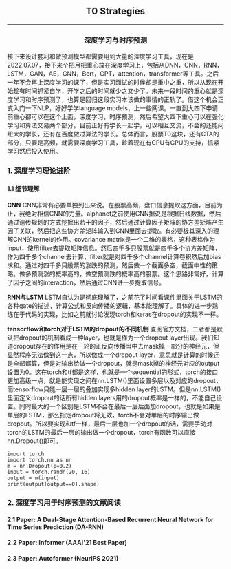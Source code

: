 <font face=''>

<div align=center>

## T0 Strategies
</div>

---

<div align=center>

### 深度学习与时序预测

</div>

接下来设计套利和做预测模型都需要用到大量的深度学习工具，现在是2022.07.07，接下来个把月把重心放在深度学习上，包括从DNN，CNN，RNN，LSTM，GAN，AE，GNN，Bert，GPT，attention，transformer等工具。之后一年不会再上深度学习的课了，但是实习面试的时候却是重中之重，所以从现在开始趁有时间抓紧自学，开学之后的时间就少之又少了。未来一段时间的重心就是深度学习和时序预测了，也算是回归这段实习本该做的事情的正轨了。借这个机会正式入门一下NLP，好好学学language models，上一些网课。一直到大四下申请前重心都可以在这个上面，深度学习，时序预测，然后希望大四下重心可以在强化学习和算法交易两个部分。目前正好有学长一起学，可以相互交流，不会的还能问纽大的学长，还有在百度做过算法的学长。总体而言，股票T0这块，还有CTA的部分，只要是高频，就需要深度学习工具，趁着现在有CPU有GPU的支持，抓紧学习然后投入使用。

### 1. 深度学习理论进阶

#### 1.1 细节理解

**CNN**
CNN非常有必要单独列出来说。在股票高频，盘口信息提取这方面，目前为止，我绝对相信CNN的力量。alphanet之前使用CNN据说是根据日线数据，然后通过遗传规划的方式挖掘出若干的因子，然后通过计算因子矩阵的协方差矩阵产生因子关联，然后把这些协方差矩阵输入到CNN里面去提取。有必要极其深入的理解CNN的kernel的作用。covariance matrix是一个二维的表格，这种表格作为input，使用filter去提取矩阵信息。然后四千多只股票就是四千多个协方差矩阵，作为四千多个channel去计算，filter就是对四千多个channel计算卷积然后加bias求和。通过对四千多只股票的涨跌的预测，然后做一个截面多空，截面中性的策略。做多预测涨的概率高的，做空预测跌的概率高的股票。这个思路非常好，计算了因子之间的interaction，然后通过CNN进一步提取信号。


**RNN与LSTM**
LSTM自认为是彻底理解了，之前花了时间看课件里面关于LSTM的各种gate的描述，计算公式和反向传播的逻辑，基本能理解了。具体的进一步熟练在于代码的实现，比如之前就讨论发现torch和keras在dropout的实现不一样。

**tensorflow和torch对于LSTM的dropout的不同机制**
查阅官方文档，二者都是默认把dropout的机制看成一种layer，也就是作为一个dropout layer出现。我们知道dropout存在的作用是在一轮的正反向传播当中去mask掉一部分的神经元，但显然程序无法做到这一点，所以做成一个dropout layer，意思就是计算的时候还是全部都算，但是对输出给做一个dropout，就是mask掉的神经元对应的output设置为0。这在torch和tf都是这样，也就是一个sequential的形式，torch的接口更加高级一点，就是能实现之间在nn.LSTM()里面设置多层以及对应的dropout，而tensorflow只能一层一层的叠加实现多hidden layer的LSTM。但是nn.LSTM()里面定义dropout的话所有hidden layers用的dropout概率是一样的，不能自己设置。同时最大的一个区别是LSTM不会在最后一层后面加dropout，也就是如果是单层的LSTM，那么指定dropout将无效，torch不会对单层的时序输出做dropout。所以要实现和tf一样，最后一层也加一个dropout的话，需要手动对torch的LSTM的最后一层的输出做一个dropout，torch有函数可以直接nn.Dropout()即可。
```
import torch
import torch.nn as nn
m = nn.Dropout(p=0.2)
input = torch.randn(20, 16)
output = m(input)
print(output[output==0].shape)
```





### 2. 深度学习用于时序预测的文献阅读


#### 2.1 Paper: A Dual-Stage Attention-Based Recurrent Neural Network for Time Series Prediction (DA-RNN)






#### 2.2 Paper: Informer (AAAI'21 Best Paper)


#### 2.3 Paper: Autoformer (NeurIPS 2021)


